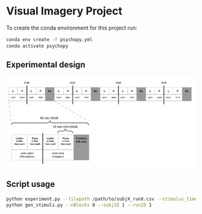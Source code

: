 # Visual Imagery Project

To create the conda environment for this project run:
```bash
conda env create -f psychopy.yml
conda activate psychopy
```

## Experimental design
![image](design.png)

## Script usage
```bash
python experiment.py --filepath /path/to/subjX_runX.csv --stimulus_time 3.0 -delay_time 8.0
python gen_stimuli.py --nBlocks 8 --subjID 1 --runID 1
```
